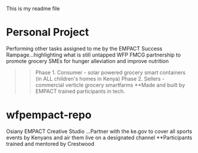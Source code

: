 This is my readme file
# Personal Project







Performing other tasks assigned to me by the
EMPACT Success Rampage...highlighting what is still untapped
WFP FMCG partnership to promote grocery SMEs for hunger alleviation and improve nutrition
>>Phase 1. Consumer - solar powered grocery smart containers (in ALL children's homes in Kenya)
>>Phase 2. Sellers - commercial verticle grocery smartfarms 
**Made and built by EMPACT trained participants in tech.

# wfpempact-repo

Osiany
EMPACT Creative Studio
...Partner with the ke.gov to cover all sports events by Kenyans and air them live on a designated channel
**Participants trained and mentored by Crestwood